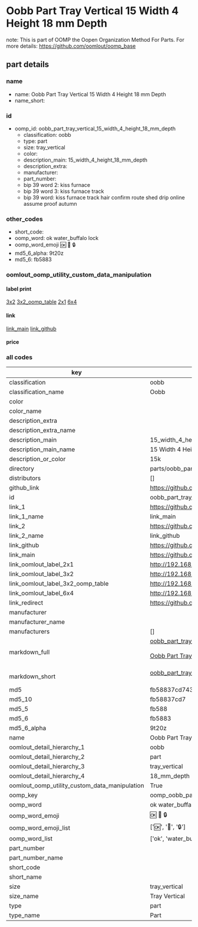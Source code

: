 # Oobb Part Tray Vertical 15 Width 4 Height 18 mm Depth  

note: This is part of OOMP the Oopen Organization Method For Parts. For more details: https://github.com/oomlout/oomp_base

##  part details
  







### name
* name: Oobb Part Tray Vertical 15 Width 4 Height 18 mm Depth
* name_short: 
### id
* oomp_id: oobb_part_tray_vertical_15_width_4_height_18_mm_depth
  * classification: oobb
  * type: part
  * size: tray_vertical
  * color: 
  * description_main: 15_width_4_height_18_mm_depth
  * description_extra: 
  * manufacturer: 
  * part_number: 
  * bip 39 word 2: kiss furnace
  * bip 39 word 3: kiss furnace track
  * bip 39 word: kiss furnace track hair confirm route shed drip online assume proof autumn

### other_codes
* short_code: 
* oomp_word: ok water_buffalo lock
* oomp_word_emoji :ok: :water_buffalo: :lock:
* md5_6_alpha: 9t20z
* md5_6: fb5883






### oomlout_oomp_utility_custom_data_manipulation
#### label print
[3x2](http://192.168.1.245:1112/?label=oomp%209t20z)
[3x2_oomp_table](http://192.168.1.108:1112/?label=oomp%209t20z)
[2x1](http://192.168.1.242:1112/?label=oomp%209t20z)
[6x4](http://192.168.1.55:1112/?label=oomp%209t20z)    

#### link

[link_main](https://github.com/oomlout/oomlout_oomp_version_1_messy/tree/main/parts/oobb_part_tray_vertical_15_width_4_height_18_mm_depth) [link_github](https://github.com/oomlout/oomlout_oomp_version_1_messy/tree/main/parts/oobb_part_tray_vertical_15_width_4_height_18_mm_depth)                             

#### price







### all codes 
| key | value |  
| --- | --- |  
| classification | oobb |  
| classification_name | Oobb |  
| color |  |  
| color_name |  |  
| description_extra |  |  
| description_extra_name |  |  
| description_main | 15_width_4_height_18_mm_depth |  
| description_main_name | 15 Width 4 Height 18 mm Depth |  
| description_or_color | 15k |  
| directory | parts/oobb_part_tray_vertical_15_width_4_height_18_mm_depth |  
| distributors | [] |  
| github_link | https://github.com/oomlout/oomlout_oomp_part_src/tree/main/parts/oobb_part_tray_vertical_15_width_4_height_18_mm_depth |  
| id | oobb_part_tray_vertical_15_width_4_height_18_mm_depth |  
| link_1 | https://github.com/oomlout/oomlout_oomp_version_1_messy/tree/main/parts/oobb_part_tray_vertical_15_width_4_height_18_mm_depth |  
| link_1_name | link_main |  
| link_2 | https://github.com/oomlout/oomlout_oomp_version_1_messy/tree/main/parts/oobb_part_tray_vertical_15_width_4_height_18_mm_depth |  
| link_2_name | link_github |  
| link_github | https://github.com/oomlout/oomlout_oomp_version_1_messy/tree/main/parts/oobb_part_tray_vertical_15_width_4_height_18_mm_depth |  
| link_main | https://github.com/oomlout/oomlout_oomp_version_1_messy/tree/main/parts/oobb_part_tray_vertical_15_width_4_height_18_mm_depth |  
| link_oomlout_label_2x1 | http://192.168.1.242:1112/?label=oomp%209t20z |  
| link_oomlout_label_3x2 | http://192.168.1.245:1112/?label=oomp%209t20z |  
| link_oomlout_label_3x2_oomp_table | http://192.168.1.108:1112/?label=oomp%209t20z |  
| link_oomlout_label_6x4 | http://192.168.1.55:1112/?label=oomp%209t20z |  
| link_redirect | https://github.com/oomlout/oomlout_oomp_version_1_messy/tree/main/parts/oobb_part_tray_vertical_15_width_4_height_18_mm_depth |  
| manufacturer |  |  
| manufacturer_name |  |  
| manufacturers | [] |  
| markdown_full | [oobb_part_tray_vertical_15_width_4_height_18_mm_depth](none)<br>[](none)<br>[Oobb Part Tray Vertical 15 Width 4 Height 18 Mm Depth](none)<br><br> |  
| markdown_short | [oobb_part_tray_vertical_15_width_4_height_18_mm_depth](none)<br><br> |  
| md5 | fb58837cd74338aaf2177685cd1793d6 |  
| md5_10 | fb58837cd7 |  
| md5_5 | fb588 |  
| md5_6 | fb5883 |  
| md5_6_alpha | 9t20z |  
| name | Oobb Part Tray Vertical 15 Width 4 Height 18 mm Depth |  
| oomlout_detail_hierarchy_1 | oobb |  
| oomlout_detail_hierarchy_2 | part |  
| oomlout_detail_hierarchy_3 | tray_vertical |  
| oomlout_detail_hierarchy_4 | 18_mm_depth |  
| oomlout_oomp_utility_custom_data_manipulation | True |  
| oomp_key | oomp_oobb_part_tray_vertical_15_width_4_height_18_mm_depth |  
| oomp_word | ok water_buffalo lock |  
| oomp_word_emoji | :ok: :water_buffalo: :lock: |  
| oomp_word_emoji_list | [':ok:', ':water_buffalo:', ':lock:'] |  
| oomp_word_list | ['ok', 'water_buffalo', 'lock'] |  
| part_number |  |  
| part_number_name |  |  
| short_code |  |  
| short_name |  |  
| size | tray_vertical |  
| size_name | Tray Vertical |  
| type | part |  
| type_name | Part |  
